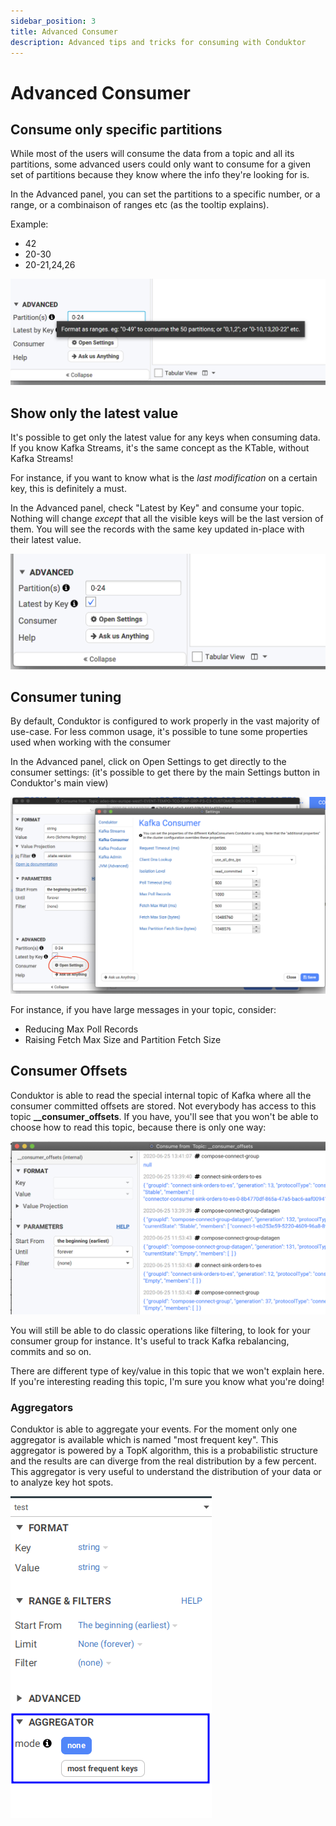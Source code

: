 ```yaml
---
sidebar_position: 3
title: Advanced Consumer
description: Advanced tips and tricks for consuming with Conduktor
---
```


# Advanced Consumer

## Consume only specific partitions

While most of the users will consume the data from a topic and all its partitions, some advanced users could only want to consume for a given set of partitions because they know where the info they're looking for is.

In the Advanced panel, you can set the partitions to a specific number, or a range, or a combinaison of ranges etc (as the tooltip explains).

Example:

- 42
- 20-30
- 20-21,24,26

![Change which partitions to consume](../../assets/screenshot-2020-06-25-at-15.37.27.png)

## Show only the latest value

It's possible to get only the latest value for any keys when consuming data. If you know Kafka Streams, it's the same concept as the KTable, without Kafka Streams!

For instance, if you want to know what is the _last modification_ on a certain key, this is definitely a must.

In the Advanced panel, check "Latest by Key" and consume your topic. Nothing will change _except_ that all the visible keys will be the last version of them. You will see the records with the same key updated in-place with their latest value.

![](../../assets/screenshot-2020-06-25-at-15.40.15.png)

## Consumer tuning

By default, Conduktor is configured to work properly in the vast majority of use-case. For less common usage, it's possible to tune some properties used when working with the consumer

In the Advanced panel, click on Open Settings to get directly to the consumer settings: (it's possible to get there by the main Settings button in Conduktor's main view)

![](<../../assets/screenshot-2020-06-25-at-15.07.08 (3).png>)

For instance, if you have large messages in your topic, consider:

- Reducing Max Poll Records
- Raising Fetch Max Size and Partition Fetch Size

## Consumer Offsets

Conduktor is able to read the special internal topic of Kafka where all the consumer committed offsets are stored. Not everybody has access to this topic **\_\_consumer_offsets**. If you have, you'll see that you won't be able to choose how to read this topic, because there is only one way:

![](../../assets/screenshot-2020-06-25-at-15.51.58.png)

You will still be able to do classic operations like filtering, to look for your consumer group for instance. It's useful to track Kafka rebalancing, commits and so on.

There are different type of key/value in this topic that we won't explain here. If you're interesting reading this topic, I'm sure you know what you're doing!

### Aggregators

Conduktor is able to aggregate your events. For the moment only one aggregator is available which is named "most frequent key". This aggregator is powered by a TopK algorithm, this is a probabilistic structure and the results are can diverge from the real distribution by a few percent. This aggregator is very useful to understand the distribution of your data or to analyze key hot spots.

![](../../assets/2021-11-25_15-04.png)
